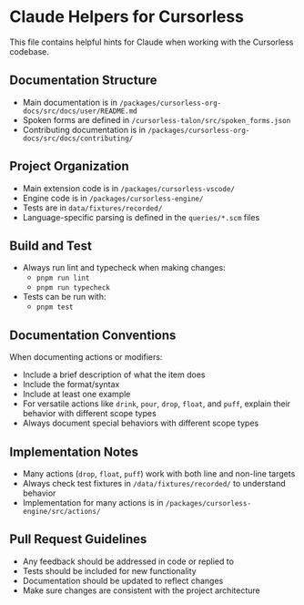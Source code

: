 # Claude Helpers for Cursorless

This file contains helpful hints for Claude when working with the Cursorless codebase.

## Documentation Structure

- Main documentation is in `/packages/cursorless-org-docs/src/docs/user/README.md`
- Spoken forms are defined in `/cursorless-talon/src/spoken_forms.json`
- Contributing documentation is in `/packages/cursorless-org-docs/src/docs/contributing/`

## Project Organization

- Main extension code is in `/packages/cursorless-vscode/`
- Engine code is in `/packages/cursorless-engine/`
- Tests are in `data/fixtures/recorded/`
- Language-specific parsing is defined in the `queries/*.scm` files

## Build and Test

- Always run lint and typecheck when making changes:
  - `pnpm run lint`
  - `pnpm run typecheck`
- Tests can be run with:
  - `pnpm test`

## Documentation Conventions

When documenting actions or modifiers:
- Include a brief description of what the item does
- Include the format/syntax
- Include at least one example
- For versatile actions like `drink`, `pour`, `drop`, `float`, and `puff`, explain their behavior with different scope types
- Always document special behaviors with different scope types

## Implementation Notes

- Many actions (`drop`, `float`, `puff`) work with both line and non-line targets
- Always check test fixtures in `/data/fixtures/recorded/` to understand behavior
- Implementation for many actions is in `/packages/cursorless-engine/src/actions/`

## Pull Request Guidelines

- Any feedback should be addressed in code or replied to
- Tests should be included for new functionality
- Documentation should be updated to reflect changes
- Make sure changes are consistent with the project architecture
